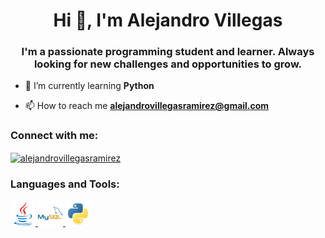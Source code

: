 <h1 align="center">Hi 👋, I'm Alejandro Villegas</h1>
<h3 align="center">I'm a passionate programming student and learner. Always looking for new challenges and opportunities to grow.</h3>

- 🌱 I’m currently learning **Python**

- 📫 How to reach me **alejandrovillegasramirez@gmail.com**

<h3 align="left">Connect with me:</h3>
<p align="left">
<a href="https://linkedin.com/in/alejandrovillegasramirez" target="blank"><img align="center" src="https://raw.githubusercontent.com/rahuldkjain/github-profile-readme-generator/master/src/images/icons/Social/linked-in-alt.svg" alt="alejandrovillegasramirez" height="30" width="40" /></a>
</p>

<h3 align="left">Languages and Tools:</h3>
<p align="left"> <a href="https://www.java.com" target="_blank" rel="noreferrer"> <img src="https://raw.githubusercontent.com/devicons/devicon/master/icons/java/java-original.svg" alt="java" width="40" height="40"/> </a> <a href="https://www.mysql.com/" target="_blank" rel="noreferrer"> <img src="https://raw.githubusercontent.com/devicons/devicon/master/icons/mysql/mysql-original-wordmark.svg" alt="mysql" width="40" height="40"/> </a> <a href="https://www.python.org" target="_blank" rel="noreferrer"> <img src="https://raw.githubusercontent.com/devicons/devicon/master/icons/python/python-original.svg" alt="python" width="40" height="40"/> </a> </p>

